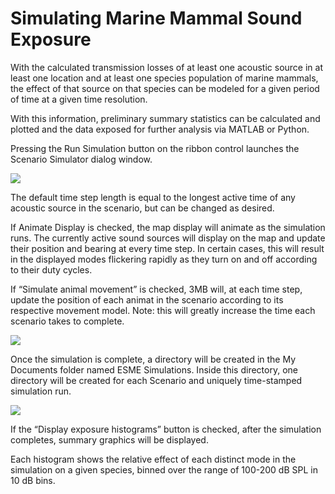 # Simulating Marine Mammal Sound Exposure
With the calculated transmission losses of at least one acoustic source in at least one location and at least one species population of marine mammals, the effect of that source on that species can be modeled for a given period of time at a given time resolution.

With this information, preliminary summary statistics can be calculated and plotted and the data exposed for further analysis via MATLAB or Python.

Pressing the Run Simulation button on the ribbon control launches the Scenario Simulator dialog window.

![](http://esme.bu.edu/img/book_screenshots/runSimulationDialog.png)

The default time step length is equal to the longest active time of any acoustic source in the scenario, but can be changed as desired.

If Animate Display is checked, the map display will animate as the simulation runs. The currently active sound sources will display on the map and update their position and bearing at every time step.  In certain cases, this will result in the displayed modes flickering rapidly as they turn on and off according to their duty cycles.

If “Simulate animal movement” is checked, 3MB will, at each time step, update the position of each animat in the scenario according to its respective movement model.  Note: this will greatly increase the time each scenario takes to complete.

![](http://esme.bu.edu/img/book_screenshots/simulationRunning.png)

Once the simulation is complete, a directory will be created in the My Documents folder named ESME Simulations.  Inside this directory, one directory will be created for each Scenario and uniquely time-stamped simulation run.

![](http://esme.bu.edu/img/book_screenshots/showHistograms.png)

If the “Display exposure histograms” button is checked, after the simulation completes, summary graphics will be displayed.

Each histogram shows the relative effect of each distinct mode in the simulation on a given species, binned over the range of 100-200 dB SPL in 10 dB bins.
